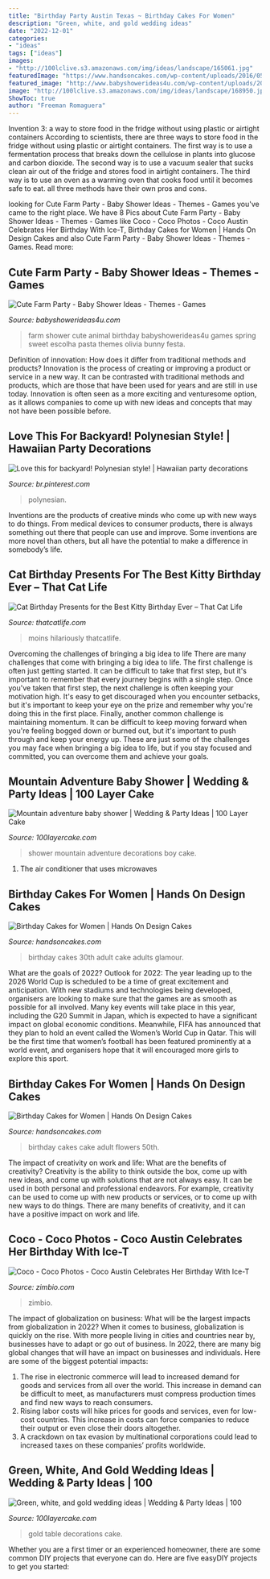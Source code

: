 ```yaml
---
title: "Birthday Party Austin Texas ~ Birthday Cakes For Women"
description: "Green, white, and gold wedding ideas"
date: "2022-12-01"
categories:
- "ideas"
tags: ["ideas"]
images:
- "http://100lclive.s3.amazonaws.com/img/ideas/landscape/165061.jpg"
featuredImage: "https://www.handsoncakes.com/wp-content/uploads/2016/05/2tier-50th-birthday-adult-cake-flowers-406.jpg"
featured_image: "http://www.babyshowerideas4u.com/wp-content/uploads/2014/07/IMG_2015-2E-682x1024.jpg"
image: "http://100lclive.s3.amazonaws.com/img/ideas/landscape/168950.jpg"
ShowToc: true
author: "Freeman Romaguera"
---
```



Invention 3: a way to store food in the fridge without using plastic or airtight containers
According to scientists, there are three ways to store food in the fridge without using plastic or airtight containers. The first way is to use a fermentation process that breaks down the cellulose in plants into glucose and carbon dioxide. The second way is to use a vacuum sealer that sucks clean air out of the fridge and stores food in airtight containers. The third way is to use an oven as a warming oven that cooks food until it becomes safe to eat. all three methods have their own pros and cons.

	

		
looking for Cute Farm Party - Baby Shower Ideas - Themes - Games you've came to the right place. We have 8 Pics about Cute Farm Party - Baby Shower Ideas - Themes - Games like Coco - Coco Photos - Coco Austin Celebrates Her Birthday With Ice-T, Birthday Cakes for Women | Hands On Design Cakes and also Cute Farm Party - Baby Shower Ideas - Themes - Games. Read more:
		
    
## Cute Farm Party - Baby Shower Ideas - Themes - Games

<img loading=lazy src="http://www.babyshowerideas4u.com/wp-content/uploads/2014/07/IMG_2015-2E-682x1024.jpg" onerror="this.onerror=null;this.src='https://tse1.mm.bing.net/th?id=OIP.9hG65VvDezwlY1g4MOQc2QHaLH&amp;pid=15.1';" alt="Cute Farm Party - Baby Shower Ideas - Themes - Games">

_Source: babyshowerideas4u.com_

>farm shower cute animal birthday babyshowerideas4u games spring sweet escolha pasta themes olivia bunny festa. 

	

Definition of innovation: How does it differ from traditional methods and products?
Innovation is the process of creating or improving a product or service in a new way. It can be contrasted with traditional methods and products, which are those that have been used for years and are still in use today. Innovation is often seen as a more exciting and venturesome option, as it allows companies to come up with new ideas and concepts that may not have been possible before.

    
## Love This For Backyard! Polynesian Style! | Hawaiian Party Decorations

<img loading=lazy src="https://i.pinimg.com/736x/9e/98/de/9e98debc5e504f46afc49281f84f623c--luau-decorations-luau-party.jpg" onerror="this.onerror=null;this.src='https://tse2.mm.bing.net/th?id=OIP.sfzMB3qPqybLBvdD6UAMkwHaHa&amp;pid=15.1';" alt="Love this for backyard! Polynesian style! | Hawaiian party decorations">

_Source: br.pinterest.com_

>polynesian. 

	

Inventions are the products of creative minds who come up with new ways to do things. From medical devices to consumer products, there is always something out there that people can use and improve. Some inventions are more novel than others, but all have the potential to make a difference in somebody’s life.

    
## Cat Birthday Presents For The Best Kitty Birthday Ever – That Cat Life

<img loading=lazy src="https://thatcatlife.com/wp-content/uploads/2019/11/birthday-1200x600.png" onerror="this.onerror=null;this.src='https://tse3.mm.bing.net/th?id=OIP.Uug6t2f6pSz1EFIcpa2-3gHaDt&amp;pid=15.1';" alt="Cat Birthday Presents for the Best Kitty Birthday Ever – That Cat Life">

_Source: thatcatlife.com_

>moins hilariously thatcatlife. 

	

Overcoming the challenges of bringing a big idea to life
There are many challenges that come with bringing a big idea to life. The first challenge is often just getting started. It can be difficult to take that first step, but it's important to remember that every journey begins with a single step. Once you've taken that first step, the next challenge is often keeping your motivation high. It's easy to get discouraged when you encounter setbacks, but it's important to keep your eye on the prize and remember why you're doing this in the first place. Finally, another common challenge is maintaining momentum. It can be difficult to keep moving forward when you're feeling bogged down or burned out, but it's important to push through and keep your energy up. These are just some of the challenges you may face when bringing a big idea to life, but if you stay focused and committed, you can overcome them and achieve your goals.

    
## Mountain Adventure Baby Shower | Wedding &amp; Party Ideas | 100 Layer Cake

<img loading=lazy src="http://100lclive.s3.amazonaws.com/img/ideas/landscape/165061.jpg" onerror="this.onerror=null;this.src='https://tse3.mm.bing.net/th?id=OIP.dp7TXeyMiZgoXMGnxnPBiAHaLH&amp;pid=15.1';" alt="Mountain adventure baby shower | Wedding &amp; Party Ideas | 100 Layer Cake">

_Source: 100layercake.com_

>shower mountain adventure decorations boy cake. 

	

1. The air conditioner that uses microwaves

    
## Birthday Cakes For Women | Hands On Design Cakes

<img loading=lazy src="https://www.handsoncakes.com/wp-content/uploads/2016/05/30th-birthday-adult-cake-girls-glamour-835.jpg" onerror="this.onerror=null;this.src='https://tse2.mm.bing.net/th?id=OIP._YPLJTtDoET_SXVt2P9RJAHaJ4&amp;pid=15.1';" alt="Birthday Cakes for Women | Hands On Design Cakes">

_Source: handsoncakes.com_

>birthday cakes 30th adult cake adults glamour. 

	

What are the goals of 2022?
Outlook for 2022: The year leading up to the 2026 World Cup is scheduled to be a time of great excitement and anticipation. With new stadiums and technologies being developed, organisers are looking to make sure that the games are as smooth as possible for all involved. Many key events will take place in this year, including the G20 Summit in Japan, which is expected to have a significant impact on global economic conditions. Meanwhile, FIFA has announced that they plan to hold an event called the Women’s World Cup in Qatar. This will be the first time that women’s football has been featured prominently at a world event, and organisers hope that it will encouraged more girls to explore this sport.

    
## Birthday Cakes For Women | Hands On Design Cakes

<img loading=lazy src="https://www.handsoncakes.com/wp-content/uploads/2016/05/2tier-50th-birthday-adult-cake-flowers-406.jpg" onerror="this.onerror=null;this.src='https://tse3.mm.bing.net/th?id=OIP.QJgv2JTR-ywjq6HIMldi_QHaJ4&amp;pid=15.1';" alt="Birthday Cakes for Women | Hands On Design Cakes">

_Source: handsoncakes.com_

>birthday cakes cake adult flowers 50th. 

	

The impact of creativity on work and life: What are the benefits of creativity?
Creativity is the ability to think outside the box, come up with new ideas, and come up with solutions that are not always easy. It can be used in both personal and professional endeavors. For example, creativity can be used to come up with new products or services, or to come up with new ways to do things. There are many benefits of creativity, and it can have a positive impact on work and life.

    
## Coco - Coco Photos - Coco Austin Celebrates Her Birthday With Ice-T

<img loading=lazy src="https://www1.pictures.zimbio.com/bg/Ice+T+Surprise+Coco+Austin+Birthday+Vegas+nJ_OkLIePD8x.jpg" onerror="this.onerror=null;this.src='https://tse3.mm.bing.net/th?id=OIP.uU0XManEgzpHSi-fw_RBLAHaE7&amp;pid=15.1';" alt="Coco - Coco Photos - Coco Austin Celebrates Her Birthday With Ice-T">

_Source: zimbio.com_

>zimbio. 

	

The impact of globalization on business: What will be the largest impacts from globalization in 2022?
When it comes to business, globalization is quickly on the rise. With more people living in cities and countries near by, businesses have to adapt or go out of business. In 2022, there are many big global changes that will have an impact on businesses and individuals. Here are some of the biggest potential impacts: 
1) The rise in electronic commerce will lead to increased demand for goods and services from all over the world. This increase in demand can be difficult to meet, as manufacturers must compress production times and find new ways to reach consumers. 
2) Rising labor costs will hike prices for goods and services, even for low-cost countries. This increase in costs can force companies to reduce their output or even close their doors altogether. 
3) A crackdown on tax evasion by multinational corporations could lead to increased taxes on these companies’ profits worldwide.

    
## Green, White, And Gold Wedding Ideas | Wedding &amp; Party Ideas | 100

<img loading=lazy src="http://100lclive.s3.amazonaws.com/img/ideas/landscape/168950.jpg" onerror="this.onerror=null;this.src='https://tse4.mm.bing.net/th?id=OIP.wKOXh9bVxxXmK8m_l7TrkwHaLH&amp;pid=15.1';" alt="Green, white, and gold wedding ideas | Wedding &amp; Party Ideas | 100">

_Source: 100layercake.com_

>gold table decorations cake. 

	

Whether you are a first timer or an experienced homeowner, there are some common DIY projects that everyone can do. Here are five easyDIY projects to get you started:

